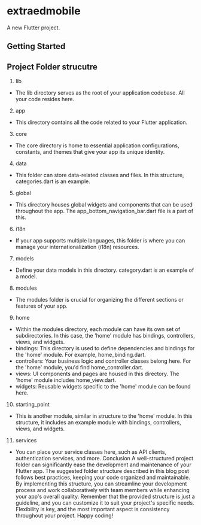 # extraedmobile

A new Flutter project.

## Getting Started

## Project Folder strucutre

1. lib

- The lib directory serves as the root of your application codebase. All your code resides here.

2. app

- This directory contains all the code related to your Flutter application.

3. core

- The core directory is home to essential application configurations, constants, and themes that give your app its unique identity.

4. data

- This folder can store data-related classes and files. In this structure, categories.dart is an example.

5. global

- This directory houses global widgets and components that can be used throughout the app. The app_bottom_navigation_bar.dart file is a part of this.

6. i18n

- If your app supports multiple languages, this folder is where you can manage your internationalization (i18n) resources.

7. models

- Define your data models in this directory. category.dart is an example of a model.

8. modules

- The modules folder is crucial for organizing the different sections or features of your app.

9. home

- Within the modules directory, each module can have its own set of subdirectories. In this case, the 'home' module has bindings, controllers, views, and widgets.
- bindings: This directory is used to define dependencies and bindings for the 'home' module. For example, home_binding.dart.
- controllers: Your business logic and controller classes belong here. For the 'home' module, you'd find home_controller.dart.
- views: UI components and pages are housed in this directory. The 'home' module includes home_view.dart.
- widgets: Reusable widgets specific to the 'home' module can be found here.

10. starting_point

- This is another module, similar in structure to the 'home' module. In this structure, it includes an example module with bindings, controllers, views, and widgets.

11. services

- You can place your service classes here, such as API clients, authentication services, and more.
  Conclusion
  A well-structured project folder can significantly ease the development and maintenance of your Flutter app. The suggested folder structure described in this blog post follows best practices, keeping your code organized and maintainable. By implementing this structure, you can streamline your development process and work collaboratively with team members while enhancing your app's overall quality.
  Remember that the provided structure is just a guideline, and you can customize it to suit your project's specific needs. Flexibility is key, and the most important aspect is consistency throughout your project. Happy coding!
